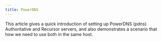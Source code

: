 ```yaml
---
title: PowerDNS
---
```


This article gives a quick introduction of setting up PowerDNS (pdns) Authoritative and Recursor servers, and also 
demonstrates a scenario that how we need to use both in the same host.

